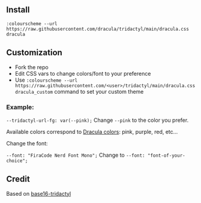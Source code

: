 ## Install
```
:colourscheme --url https://raw.githubusercontent.com/dracula/tridactyl/main/dracula.css dracula
```

## Customization
- Fork the repo
- Edit CSS vars to change colors/font to your preference
- Use `:colourscheme --url https://raw.githubusercontent.com/<user>/tridactyl/main/dracula.css dracula_custom` command to set your custom theme

### Example: 

`--tridactyl-url-fg: var(--pink);` Change `--pink` to the color you prefer.

Available colors correspond to [Dracula colors](https://draculatheme.com/contribute): pink, purple, red, etc...

Change the font:

`--font: "FiraCode Nerd Font Mono";` Change to `--font: "font-of-your-choice";`

## Credit
Based on [base16-tridactyl](https://github.com/bezmi/base16-tridactyl)
